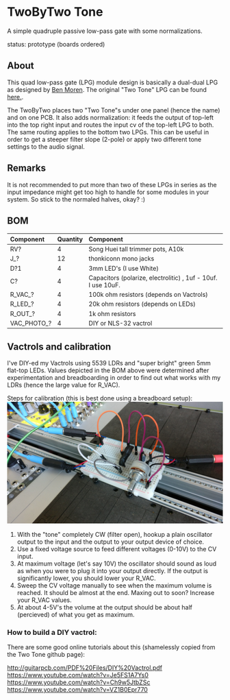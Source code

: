 # TwoByTwo Tone
A simple quadruple passive low-pass gate with some normalizations.

status: prototype (boards ordered)

## About
This quad low-pass gate (LPG) module design is basically a dual-dual  LPG as designed by [Ben Moren](http://benmoren.com/). The original "Two Tone" LPG can be found [here.](https://github.com/bmoren/two-tone).

The TwoByTwo places two "Two Tone"s under one panel (hence the name) and on one PCB. It also adds normalization: it feeds the output of top-left into the top right input and routes the input cv of the top-left LPG to both. The same routing applies to the bottom two LPGs. This can be useful in order to get a steeper filter slope (2-pole) or apply two different tone settings to the audio signal.

## Remarks
It is not recommended to put more than two of these LPGs in series as the input impedance might get too high to handle for some modules in your system. So stick to the normaled halves, okay? :)

## BOM
| Component | Quantity    | Component     |
| :------------- | :------------- | :------------- |
| RV? | 4 | Song Huei tall trimmer pots, A10k |
| J_? | 12 | thonkiconn mono jacks |
| D?1 | 4 | 3mm LED's (I use White) |
| C? | 4 | Capacitors (polarize, electrolitic) , 1uf - 10uf. I use 10uF. |
| R_VAC_? | 4 | 100k ohm resistors (depends on Vactrols) |
| R_LED_? | 4 | 20k ohm resistors (depends on LEDs) |
| R_OUT_? | 4 | 1k ohm resistors |
| VAC_PHOTO_? | 4 | DIY or NLS-32 vactrol |

## Vactrols and calibration
I've DIY-ed my Vactrols using 5539 LDRs and "super bright" green 5mm flat-top LEDs. Values depicted in the BOM above were determined after experimentation and breadboarding in order to find out what works with my LDRs (hence the large value for R_VAC). 

Steps for calibration (this is best done using a breadboard setup): 
![Breadboard setup](breadboard_LPG.jpg)

1. With the "tone" completely CW (filter open), hookup a plain oscillator output to the input and the output to your output device of choice. 
2. Use a fixed voltage source to feed different voltages (0-10V) to the CV input. 
3. At maximum voltage (let's say 10V) the oscillator should sound as loud as when you were to plug it into your output directly. If the output is significantly lower, you should lower your R_VAC.
4. Sweep the CV voltage manually to see when the maximum volume is reached. It should be almost at the end. Maxing out to soon? Increase your R_VAC values.
5. At about 4-5V's the volume at the output should be about half (percieved) of what you get as maximum.

### How to build a DIY vactrol:
There are some good online tutorials about this (shamelessly copied from the Two Tone github page):

http://guitarpcb.com/PDF%20Files/DIY%20Vactrol.pdf
<br>
https://www.youtube.com/watch?v=Je5FS1A7Ys0
<br>
https://www.youtube.com/watch?v=Ch9w5JtbZSc
<br>
https://www.youtube.com/watch?v=VZ1B0Epr770
